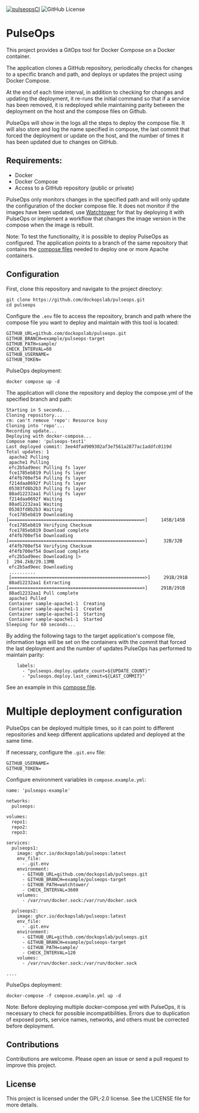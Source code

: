 [![pulseopsCI](https://github.com/dockopslab/pulseops/actions/workflows/pulseopsCI.yml/badge.svg)](https://github.com/dockopslab/pulseops/actions/workflows/pulseopsCI.yml)
![GitHub License](https://img.shields.io/github/license/dockopslab/pulseops)


# PulseOps

This project provides a GitOps tool for Docker Compose on a Docker container.

The application clones a GitHub repository, periodically checks for changes to a specific branch and path, and deploys or updates the project using Docker Compose.

At the end of each time interval, in addition to checking for changes and updating the deployment, it re-runs the initial command so that if a service has been removed, it is redeployed while maintaining parity between the deployment on the host and the compose files on Github.

PulseOps will show in the logs all the steps to deploy the compose file. It will also store and log the name specified in compose, the last commit that forced the deployment or update on the host, and the number of times it has been updated due to changes on GitHub.

## Requirements:
- Docker
- Docker Compose
- Access to a GitHub repository (public or private)

PulseOps only monitors changes in the specified path and will only update the configuration of the docker compose file. It does not monitor if the images have been updated, use [Watchtower](https://containrrr.dev/watchtower/?ref=selfh.st) for that by deploying it with PulseOps or implement a workflow that changes the image version in the compose when the image is rebuilt.

Note: To test the functionality, it is possible to deploy PulseOps as configured. The application points to a branch of the same repository that contains the [compose files](https://github.com/dockopslab/pulseops/tree/example/pulseops-target) needed to deploy one or more Apache containers.

## Configuration
First, clone this repository and navigate to the project directory:

```
git clone https://github.com/dockopslab/pulseops.git
cd pulseops
```

Configure the ``.env`` file to access the repository, branch and path where the compose file you want to deploy and maintain with this tool is located:

```
GITHUB_URL=github.com/dockopslab/pulseops.git
GITHUB_BRANCH=example/pulseops-target
GITHUB_PATH=sample/
CHECK_INTERVAL=60
GITHUB_USERNAME=
GITHUB_TOKEN=
```
PulseOps deployment:

```
docker compose up -d
```

The application will clone the repository and deploy the compose.yml of the specified branch and path:

```
Starting in 5 seconds...
Cloning repository...
rm: can't remove 'repo': Resource busy
Cloning into 'repo'...
Recording update...
Deploying with docker-compose...
Compose name: 'pulseops-test1'
Last deployed commit: 3ee4dfad909302af3e7561a2877ac1addfc0119d
Total updates: 1
 apache2 Pulling 
 apache1 Pulling 
 efc2b5ad9eec Pulling fs layer 
 fce1785eb819 Pulling fs layer 
 4f4fb700ef54 Pulling fs layer 
 f214daa0692f Pulling fs layer 
 05383fd8b2b3 Pulling fs layer 
 88ad12232aa1 Pulling fs layer 
 f214daa0692f Waiting 
 88ad12232aa1 Waiting 
 05383fd8b2b3 Waiting 
 fce1785eb819 Downloading [==================================================>]     145B/145B
 fce1785eb819 Verifying Checksum 
 fce1785eb819 Download complete 
 4f4fb700ef54 Downloading [==================================================>]      32B/32B
 4f4fb700ef54 Verifying Checksum 
 4f4fb700ef54 Download complete 
 efc2b5ad9eec Downloading [>                                                  ]  294.2kB/29.13MB
 efc2b5ad9eec Downloading
 ..........
 [==================================================>]     291B/291B
 88ad12232aa1 Extracting [==================================================>]     291B/291B
 88ad12232aa1 Pull complete 
 apache1 Pulled 
 Container sample-apache1-1  Creating
 Container sample-apache1-1  Created
 Container sample-apache1-1  Starting
 Container sample-apache1-1  Started
Sleeping for 60 seconds...
```

By adding the following tags to the target application's compose file, information tags will be set on the containers with the commit that forced the last deployment and the number of updates PulseOps has performed to maintain parity:

```
    labels:
      - "pulseops.deploy.update_count=${UPDATE_COUNT}"
      - "pulseops.deploy.last_commit=${LAST_COMMIT}"
```

See an example in this [compose file](https://github.com/dockopslab/pulseops/blob/example/pulseops-target/sample/docker-compose.yml).

# Multiple deployment configuration

PulseOps can be deployed multiple times, so it can point to different repositories and keep different applications updated and deployed at the same time.

If necessary, configure the ``.git.env`` file:
```
GITHUB_USERNAME=
GITHUB_TOKEN=
```

Configure environment variables in ``compose.example.yml``:
```
name: 'pulseops-example'

networks:
  pulseops:

volumes:
  repo1:
  repo2:
  repo3:

services:
  pulseops1:
    image: ghcr.io/dockopslab/pulseops:latest
    env_file:
      - .git.env
    environment:
      - GITHUB_URL=github.com/dockopslab/pulseops.git
      - GITHUB_BRANCH=example/pulseops-target
      - GITHUB_PATH=watchtower/
      - CHECK_INTERVAL=3600
    volumes:
      - /var/run/docker.sock:/var/run/docker.sock
  
  pulseops2:
    image: ghcr.io/dockopslab/pulseops:latest
    env_file:
      - .git.env
    environment:
      - GITHUB_URL=github.com/dockopslab/pulseops.git
      - GITHUB_BRANCH=example/pulseops-target
      - GITHUB_PATH=sample/
      - CHECK_INTERVAL=120
    volumes:
      - /var/run/docker.sock:/var/run/docker.sock

....
```

PulseOps deployment:

```
docker-compose -f compose.example.yml up -d
```

Note: Before deploying multiple docker-compose.yml with PulseOps, it is necessary to check for possible incompatibilities. Errors due to duplication of exposed ports, service names, networks, and others must be corrected before deployment.

## Contributions
Contributions are welcome. Please open an issue or send a pull request to improve this project.

## License
This project is licensed under the GPL-2.0 license. See the LICENSE file for more details.